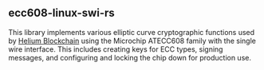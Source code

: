 ## ecc608-linux-swi-rs

This library implements various elliptic curve cryptographic functions used by
[Helium Blockchain](https://helium.com) using the Microchip ATECC608 family with
the single wire interface. This includes creating keys for ECC types, signing 
messages, and configuring and locking the chip down for production use. 

